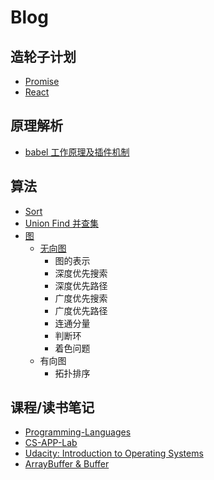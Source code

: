 # Blog

## 造轮子计划

- [Promise](https://github.com/Weiting-Zhang/Blog/tree/master/js-wheels/promise)
- [React](https://github.com/Weiting-Zhang/didact)

## 原理解析

- [babel 工作原理及插件机制](https://github.com/Weiting-Zhang/Blog/issues/5)

## 算法

- [Sort](https://github.com/Weiting-Zhang/Blog/tree/master/algorithm/sort)
- [Union Find 并查集](https://github.com/Weiting-Zhang/Blog/tree/master/algorithm/union_find)
- [图](https://github.com/Weiting-Zhang/Blog/tree/master/algorithm/graph)
  - [无向图](https://github.com/Weiting-Zhang/Blog/tree/master/algorithm/graph/undirected_graph)
    - 图的表示
    - 深度优先搜索
    - 深度优先路径
    - 广度优先搜索
    - 广度优先路径
    - 连通分量
    - 判断环
    - 着色问题
  - 有向图
    - 拓扑排序

## 课程/读书笔记

- [Programming-Languages](https://github.com/Weiting-Zhang/Programming-Languages)
- [CS-APP-Lab](https://github.com/Weiting-Zhang/CS-APP-Lab)
- [Udacity: Introduction to Operating Systems](https://github.com/Weiting-Zhang/Blog/issues/4)
- [ArrayBuffer & Buffer](https://github.com/Weiting-Zhang/Blog/issues/1)
